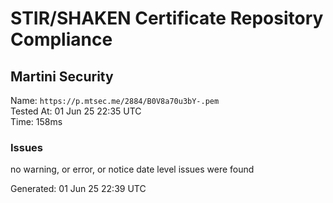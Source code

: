 # STIR/SHAKEN Certificate Repository Compliance

## Martini Security

Name: `https://p.mtsec.me/2884/B0V8a70u3bY-.pem`\
Tested At: 01 Jun 25 22:35 UTC\
Time: 158ms

### Issues

no warning, or error, or notice date level issues were found

Generated: 01 Jun 25 22:39 UTC